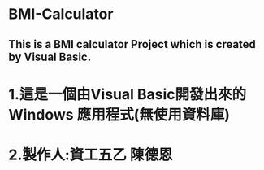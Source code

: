 # BMI-Calculator
## This is a BMI calculator Project which is created by Visual Basic.
# 1.這是一個由Visual Basic開發出來的Windows 應用程式(無使用資料庫)
# 2.製作人:資工五乙 陳德恩
